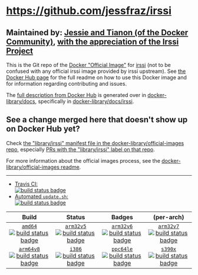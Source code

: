 # https://github.com/jessfraz/irssi

## Maintained by: [Jessie and Tianon (of the Docker Community)](https://github.com/jessfraz/irssi), [with the appreciation of the Irssi Project](https://twitter.com/GeertHauwaerts/status/559131523145035776)

This is the Git repo of the [Docker "Official Image"](https://docs.docker.com/docker-hub/official_repos/) for [irssi](https://hub.docker.com/_/irssi/) (not to be confused with any official irssi image provided by irssi upstream). See [the Docker Hub page](https://hub.docker.com/_/irssi/) for the full readme on how to use this Docker image and for information regarding contributing and issues.

The [full description from Docker Hub](https://hub.docker.com/_/irssi/) is generated over in [docker-library/docs](https://github.com/docker-library/docs), specifically in [docker-library/docs/irssi](https://github.com/docker-library/docs/tree/master/irssi).

## See a change merged here that doesn't show up on Docker Hub yet?

Check [the "library/irssi" manifest file in the docker-library/official-images repo](https://github.com/docker-library/official-images/blob/master/library/irssi), especially [PRs with the "library/irssi" label on that repo](https://github.com/docker-library/official-images/labels/library%2Firssi).

For more information about the official images process, see the [docker-library/official-images readme](https://github.com/docker-library/official-images/blob/master/README.md).

---

-	[Travis CI:  
	![build status badge](https://img.shields.io/travis/jessfraz/irssi/master.svg)](https://travis-ci.org/jessfraz/irssi/branches)
-	[Automated `update.sh`:  
	![build status badge](https://doi-janky.infosiftr.net/job/update.sh/job/irssi/badge/icon)](https://doi-janky.infosiftr.net/job/update.sh/job/irssi)

| Build | Status | Badges | (per-arch) |
|:-:|:-:|:-:|:-:|
| [`amd64`<br />![build status badge](https://doi-janky.infosiftr.net/job/multiarch/job/amd64/job/irssi/badge/icon)](https://doi-janky.infosiftr.net/job/multiarch/job/amd64/job/irssi) | [`arm32v5`<br />![build status badge](https://doi-janky.infosiftr.net/job/multiarch/job/arm32v5/job/irssi/badge/icon)](https://doi-janky.infosiftr.net/job/multiarch/job/arm32v5/job/irssi) | [`arm32v6`<br />![build status badge](https://doi-janky.infosiftr.net/job/multiarch/job/arm32v6/job/irssi/badge/icon)](https://doi-janky.infosiftr.net/job/multiarch/job/arm32v6/job/irssi) | [`arm32v7`<br />![build status badge](https://doi-janky.infosiftr.net/job/multiarch/job/arm32v7/job/irssi/badge/icon)](https://doi-janky.infosiftr.net/job/multiarch/job/arm32v7/job/irssi) |
| [`arm64v8`<br />![build status badge](https://doi-janky.infosiftr.net/job/multiarch/job/arm64v8/job/irssi/badge/icon)](https://doi-janky.infosiftr.net/job/multiarch/job/arm64v8/job/irssi) | [`i386`<br />![build status badge](https://doi-janky.infosiftr.net/job/multiarch/job/i386/job/irssi/badge/icon)](https://doi-janky.infosiftr.net/job/multiarch/job/i386/job/irssi) | [`ppc64le`<br />![build status badge](https://doi-janky.infosiftr.net/job/multiarch/job/ppc64le/job/irssi/badge/icon)](https://doi-janky.infosiftr.net/job/multiarch/job/ppc64le/job/irssi) | [`s390x`<br />![build status badge](https://doi-janky.infosiftr.net/job/multiarch/job/s390x/job/irssi/badge/icon)](https://doi-janky.infosiftr.net/job/multiarch/job/s390x/job/irssi) |

<!-- THIS FILE IS GENERATED BY https://github.com/docker-library/docs/blob/master/generate-repo-stub-readme.sh -->

